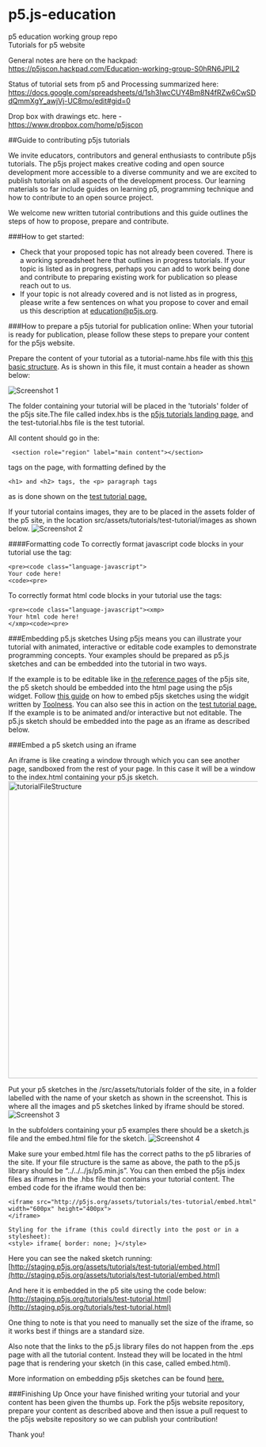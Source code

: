 # p5.js-education
p5 education working group repo  
Tutorials for p5 website


General notes are here on the hackpad:  
https://p5jscon.hackpad.com/Education-working-group-S0hRN6JPIL2

Status of tutorial sets from p5 and Processing summarized here:   https://docs.google.com/spreadsheets/d/1sh3IwcCUY4Bm8N4fRZw6CwSDdQmmXgY_awjVj-UC8mo/edit#gid=0

Drop box with drawings etc. here - https://www.dropbox.com/home/p5jscon  

##Guide to contributing p5js tutorials

We invite educators, contributors and general enthusiasts to contribute p5js tutorials. The p5js project makes creative coding and open source development more accessible to a diverse community and we are excited to publish tutorials on all aspects of the development process. Our learning materials so far include guides on learning p5, programming technique and how to contribute to an open source project. 

We welcome new written tutorial contributions and this guide outlines the steps of how to propose, prepare and contribute. 

###How to get started:

* Check that your proposed topic has not already been covered. There is a working spreadsheet here that outlines in progress tutorials. If your topic is listed as in progress, perhaps you can add to work being done and contribute to preparing existing work for publication so please reach out to us.
* If your topic is not already covered and is not listed as in progress, please write a few sentences on what you propose to cover and email us this description at education@p5js.org. 


###How to prepare a p5js tutorial for publication online:
When your tutorial is ready for publication, please follow these steps to prepare your content for the p5js website. 


Prepare the content of your tutorial as a tutorial-name.hbs file with this [this basic structure](https://github.com/mayaman/p5js-website/blob/master/src/templates/pages/tutorials/test-tutorial.hbs]). As is shown in this file, it must contain a header as shown below:

![Screenshot 1](https://github.com/tegacodes/p5.js-education/raw/master/images/screenshot-1.png)

The folder containing your tutorial will be placed in the 'tutorials' folder of the p5js site.The file called index.hbs is the [p5js tutorials landing page,](http://p5js.org/tutorials/ ) and the test-tutorial.hbs file is the test tutorial. 


All content should go in the:
```
 <section role="region" label="main content"></section>
```
  tags on the page, with formatting defined by the 
  ```
  <h1> and <h2> tags, the <p> paragraph tags
  ```
  as is done shown on the [test tutorial page.](https://github.com/processing/p5.js-website/blob/master/src/templates/pages/tutorials/test-tutorial.hbs)
  
If your tutorial contains images, they are to be placed in the assets folder of the p5 site, in the location src/assets/tutorials/test-tutorial/images as shown below.
![Screenshot 2](https://github.com/tegacodes/p5.js-education/raw/master/images/screenshot-2.png)

####Formatting code
To correctly format javascript code blocks in your tutorial use the tag:

```
<pre><code class="language-javascript">
Your code here!
<code><pre>
```

To correctly format html code blocks in your tutorial use the tags:
```
<pre><code class="language-javascript"><xmp>
Your html code here!
</xmp><code><pre>
```

###Embedding p5.js sketches 
Using p5js means you can illustrate your tutorial with animated, interactive or editable code examples to demonstrate programming concepts. Your examples should be prepared as p5.js sketches and can be embedded into the tutorial in two ways.  

If the example is to be editable like in [the reference pages](http://p5js.org/reference/#/p5/ellipse) of the p5js site, the p5 sketch should be embedded into the html page using the p5js widget. Follow [this guide](https://toolness.github.io/p5.js-widget/) on how to embed p5js sketches using the widgit written by [Toolness](https://github.com/toolness). You can also see this in action on the [test tutorial page.](https://github.com/processing/p5.js-website/blob/master/src/templates/pages/tutorials/test-tutorial.hbs)
If the example is to be animated and/or interactive but not editable. The p5.js sketch should be embedded into the page as an iframe as described below.

###Embed a p5 sketch using an iframe

An iframe is like creating a window through which you can see another page, sandboxed from the rest of your page. In this case it will be a window to the index.html containing your p5.js sketch. 
<img src="https://github.com/tegacodes/p5.js-education/raw/master/images/iframe-2.jpg" alt="tutorialFileStructure" width="600px">

Put your p5 sketches in the /src/assets/tutorials folder of the site, in a folder labelled with the name of your sketch as shown in the screenshot. This is where all the images and p5 sketches linked by iframe should be stored.
![Screenshot 3](https://github.com/tegacodes/p5.js-education/raw/master/images/screenshot-3.png)

In the subfolders containing your p5 examples there should be a sketch.js file and the embed.html file for the sketch. 
![Screenshot 4](https://github.com/tegacodes/p5.js-education/raw/master/images/screenshot-4.png)

Make sure your embed.html file has the correct paths to the p5 libraries of the site. If your file structure is the same as above, the path to the p5.js library should be “../../../js/p5.min.js”.
You can then embed the p5js index files as iframes in the .hbs file that contains your tutorial content. The embed code for the iframe would then be:  

```
<iframe src="http://p5js.org/assets/tutorials/tes-tutorial/embed.html" width="600px" height="400px">
</iframe>

Styling for the iframe (this could directly into the post or in a stylesheet):  
<style> iframe{ border: none; }</style>
```

Here you can see the naked sketch running:  
[http://staging.p5js.org/assets/tutorials/test-tutorial/embed.html](http://staging.p5js.org/assets/tutorials/test-tutorial/embed.html)

And here it is embedded in the p5 site using the code below:  
[http://staging.p5js.org/tutorials/test-tutorial.html](http://staging.p5js.org/tutorials/test-tutorial.html)

One thing to note is that you need to manually set the size of the iframe, so it works best if things are a standard size.

Also note that the links to the p5.js library files do not happen from the .eps page with all the tutorial content. Instead they will be located in the html page that is rendering your sketch (in this case, called embed.html). 

More information on embedding p5js sketches can be found [here.](https://github.com/processing/p5.js/wiki/Embedding-p5.js)

###Finishing Up
Once your have finished writing your tutorial and your content has been given the thumbs up. Fork the p5js website repository, prepare your content as described above and then issue a pull request to the p5js website repository so we can publish your contribution!

Thank you!
